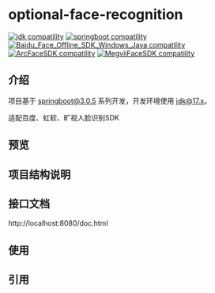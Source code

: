 # optional-face-recognition

<p>
  <a href="https://www.oracle.com/java/technologies/javase/17u-relnotes.html"><img src="https://img.shields.io/badge/jdk-%3E=17.0.0-blue.svg" alt="jdk compatility"></a>
  <a href="https://spring.io/projects/spring-boot"><img src="https://img.shields.io/badge/springboot-%3E=3.0.0-green.svg" alt="springboot compatility"></a>
  <a href="https://cloud.baidu.com/product/face"><img src="https://img.shields.io/badge/Baidu_Face_Offline_SDK_Windows_Java-=8.3-orange.svg" alt="Baidu_Face_Offline_SDK_Windows_Java compatility"></a>
  <a href="https://ai.arcsoft.com.cn/product/arcface.html"><img src="https://img.shields.io/badge/ArcFaceSDK-=4.1-red.svg" alt="ArcFaceSDK compatility"></a>
  <a href="https://www.faceplusplus.com.cn/"><img src="https://img.shields.io/badge/MegviiFaceSDK-=3.0-violet.svg" alt="MegviiFaceSDK compatility"></a>
</p>

## 介绍

项目基于 [springboot@3.0.5](https://spring.io/projects/spring-boot) 系列开发，开发环境使用 [jdk@17.x](https://www.oracle.com/java/technologies/downloads/#java17)。

适配百度、虹软、旷视人脸识别SDK

## 预览

## 项目结构说明

## 接口文档

http://localhost:8080/doc.html

## 使用



## 引用

